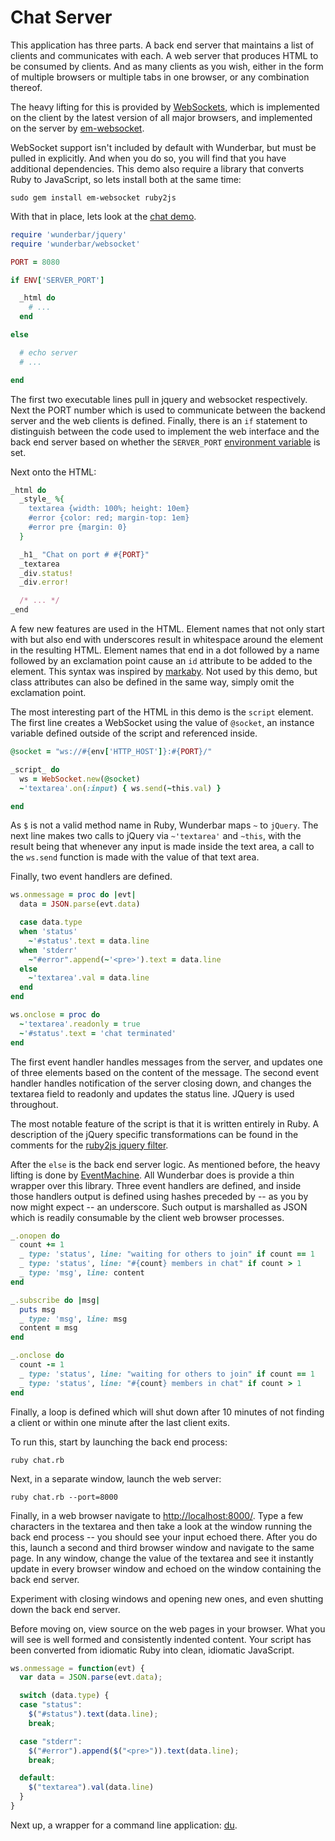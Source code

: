 Chat Server
===

This application has three parts.  A back end server that maintains a list
of clients and communicates with each.  A web server that produces HTML
to be consumed by clients.  And as many clients as you wish, either in the
form of multiple browsers or multiple tabs in one browser, or any combination
thereof.

The heavy lifting for this is provided by
[WebSockets](http://www.websocket.org/), which is implemented on the client
by the latest version of all major browsers, and implemented on the server by
[em-websocket](http://rubygems.org/gems/em-websocket).

WebSocket support isn't included by default with Wunderbar, but must be pulled
in explicitly.  And when you do so, you will find that you have additional
dependencies.  This demo also require a library that converts Ruby to
JavaScript, so lets install both at the same time:

    sudo gem install em-websocket ruby2js

With that in place, lets look at the
[chat demo](https://github.com/rubys/wunderbar/blob/master/demo/chat.rb).

```ruby
require 'wunderbar/jquery'
require 'wunderbar/websocket'

PORT = 8080

if ENV['SERVER_PORT']

  _html do
    # ...
  end

else

  # echo server
  # ...

end
```

The first two executable lines pull in jquery and websocket respectively.
Next the PORT number which is used to communicate between the backend server
and the web clients is defined.  Finally, there is an `if` statement to
distinguish between the code used to implement the web interface and the back
end server based on whether the `SERVER_PORT` 
[environment variable](http://www.cgi101.com/book/ch3/text.html) is set.

Next onto the HTML:

```ruby
_html do
  _style_ %{
    textarea {width: 100%; height: 10em}
    #error {color: red; margin-top: 1em}
    #error pre {margin: 0}
  }

  _h1_ "Chat on port # #{PORT}"
  _textarea
  _div.status!
  _div.error!

  /* ... */
_end
```

A few new features are used in the HTML.  Element names that not only start
with but also end with underscores result in whitespace around the element in
the resulting HTML.  Element names that end in a dot followed by a name
followed by an exclamation point cause an `id` attribute to be added to the
element.  This syntax was inspired by
[markaby](http://markaby.rubyforge.org/files/README.html).  Not used by this
demo, but class attributes can also be defined in the same way, simply omit
the exclamation point.

The most interesting part of the HTML in this demo is the `script` element.
The first line creates a WebSocket using the value of `@socket`, an instance
variable defined outside of the script and referenced inside.

```ruby
@socket = "ws://#{env['HTTP_HOST']}:#{PORT}/"

_script_ do
  ws = WebSocket.new(@socket)
  ~'textarea'.on(:input) { ws.send(~this.val) }

end
```

As `$` is not a valid method name in Ruby, Wunderbar maps `~` to `jQuery`.
The next line makes two calls to jQuery via `~'textarea'` and `~this`, with
the result being that whenever any input is made inside the text area, a call
to the `ws.send` function is made with the value of that text area.

Finally, two event handlers are defined.

```ruby
ws.onmessage = proc do |evt|
  data = JSON.parse(evt.data)

  case data.type
  when 'status'
    ~'#status'.text = data.line
  when 'stderr'
    ~"#error".append(~'<pre>').text = data.line
  else
    ~'textarea'.val = data.line
  end
end

ws.onclose = proc do
  ~'textarea'.readonly = true
  ~'#status'.text = 'chat terminated'
end
```

The first event handler handles messages from the server, and updates one of
three elements based on the content of the message.  The second event handler
handles notification of the server closing down, and changes the textarea
field to readonly and updates the status line.  JQuery is used throughout.

The most notable feature of the script is that it is written entirely in Ruby.
A description of the jQuery specific transformations can be found in the
comments for the [ruby2js jquery filter](https://github.com/rubys/ruby2js/blob/master/lib/ruby2js/filter/jquery.rb).

After the `else` is the back end server logic.  As mentioned before, the heavy
lifting is done by [EventMachine](http://rubyeventmachine.com/).  All
Wunderbar does is provide a thin wrapper over this library.  Three event
handlers are defined, and inside those handlers output is defined using hashes
preceded by -- as you by now might expect -- an underscore.  Such output is
marshalled as JSON which is readily consumable by the client web browser
processes.

```ruby
_.onopen do
  count += 1
  _ type: 'status', line: "waiting for others to join" if count == 1
  _ type: 'status', line: "#{count} members in chat" if count > 1
  _ type: 'msg', line: content
end

_.subscribe do |msg|
  puts msg
  _ type: 'msg', line: msg
  content = msg
end

_.onclose do
  count -= 1
  _ type: 'status', line: "waiting for others to join" if count == 1
  _ type: 'status', line: "#{count} members in chat" if count > 1
end
```

Finally, a loop is defined which will shut down after 10 minutes of not
finding a client or within one minute after the last client exits.

To run this, start by launching the back end process:

    ruby chat.rb

Next, in a separate window, launch the web server:

    ruby chat.rb --port=8000

Finally, in a web browser navigate to
[http://localhost:8000/](http://localhost:8000/).  Type a few characters in
the textarea and then take a look at the window running the back end process
-- you should see your input echoed there.  After you do this, launch a second
and third browser window and navigate to the same page.  In any window, change
the value of the textarea and see it instantly update in every browser window
and echoed on the window containing the back end server.

Experiment with closing windows and opening new ones, and even shutting down
the back end server.

Before moving on, view source on the web pages in your browser.  What you will
see is well formed and consistently indented content.  Your script has been
converted from idiomatic Ruby into clean, idiomatic JavaScript.

```javascript
ws.onmessage = function(evt) {
  var data = JSON.parse(evt.data);

  switch (data.type) {
  case "status":
    $("#status").text(data.line);
    break;

  case "stderr":
    $("#error").append($("<pre>")).text(data.line);
    break;

  default:
    $("textarea").val(data.line)
  }
}
```

Next up, a wrapper for a command line application: [du](DiskUsage.md).
